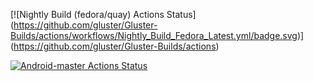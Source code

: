 [![Nightly Build (fedora/quay) Actions Status]
(https://github.com/gluster/Gluster-Builds/actions/workflows/Nightly_Build_Fedora_Latest.yml/badge.svg)]
(https://github.com/gluster/Gluster-Builds/actions)

[![Android-master Actions Status](https://github.com/AndreSand/BornInApp/workflows/android/badge.svg)](https://github.com/AndreSand/BornInApp/actions)
